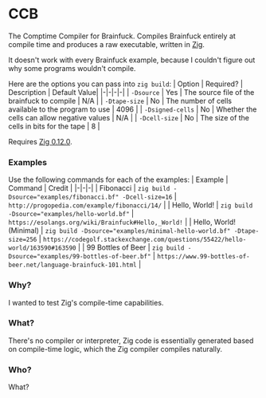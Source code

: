 # CCB

The Comptime Compiler for Brainfuck. Compiles Brainfuck entirely at compile time and produces a raw executable, written in [Zig](https://ziglang.org).

It doesn't work with every Brainfuck example, because I couldn't figure out why some programs wouldn't compile.

Here are the options you can pass into `zig build`:
| Option | Required? | Description | Default Value|
|-|-|-|-|
| `-Dsource` | Yes | The source file of the brainfuck to compile | N/A |
| `-Dtape-size` | No | The number of cells available to the program to use | 4096 |
| `-Dsigned-cells` | No | Whether the cells can allow negative values | N/A |
| `-Dcell-size` | No | The size of the cells in bits for the tape | 8 |

Requires [Zig 0.12.0](https://ziglang.org/download/).

### Examples
Use the following commands for each of the examples:
| Example | Command | Credit |
|-|-|-|
| Fibonacci | `zig build -Dsource="examples/fibonacci.bf" -Dcell-size=16` | `http://progopedia.com/example/fibonacci/14/` |
| Hello, World! | `zig build -Dsource="examples/hello-world.bf"` | `https://esolangs.org/wiki/Brainfuck#Hello,_World!` |
| Hello, World! (Minimal) | `zig build -Dsource="examples/minimal-hello-world.bf" -Dtape-size=256` | `https://codegolf.stackexchange.com/questions/55422/hello-world/163590#163590` |
| 99 Bottles of Beer | `zig build -Dsource="examples/99-bottles-of-beer.bf"` | `https://www.99-bottles-of-beer.net/language-brainfuck-101.html` |

### Why?
I wanted to test Zig's compile-time capabilities.

### What?
There's no compiler or interpreter, Zig code is essentially generated based on compile-time logic, which the Zig compiler compiles naturally.

### Who?
What?